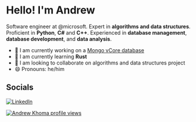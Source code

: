 # Hello! I'm Andrew

Software engineer at @microsoft.
Expert in **algorithms and data structures**.
Proficient in **Python**, **C#** and **C++**.
Experienced in **database management**, **database development**, and **data analysis**.

- 🔭 I am currently working on a [Mongo vCore database](https://learn.microsoft.com/en-us/azure/cosmos-db/mongodb/vcore/)
- 🌱 I am currently learning **Rust**
- 👯 I am looking to collaborate on algorithms and data structures project
- 😄 Pronouns: he/him

## Socials

[![LinkedIn](https://img.shields.io/badge/LinkedIn--_.svg?style=social&logo=linkedin)](https://www.linkedin.com/in/andrii-khoma/)

[![Andrew Khoma profile views](https://u8views.com/api/v1/github/profiles/12703118/views/day-week-month-total-count.svg)](https://u8views.com/github/AndrewKhoma)
